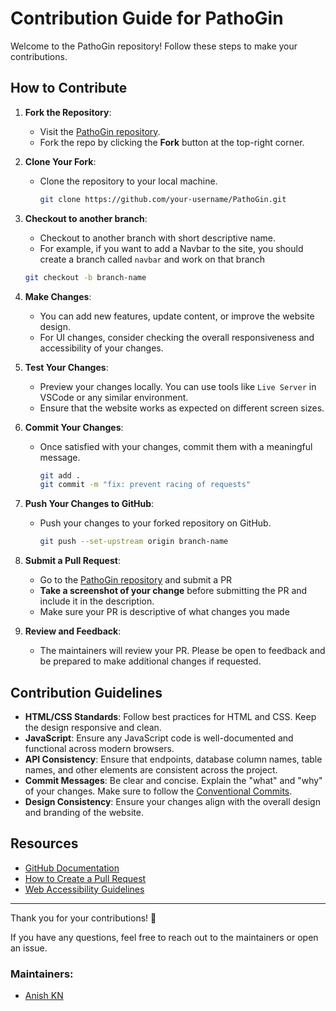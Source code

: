 # Contribution Guide for PathoGin

Welcome to the PathoGin repository! Follow these steps to make your contributions.

## How to Contribute

1. **Fork the Repository**:
   - Visit the [PathoGin repository](https://github.com/anishkn04/PathoGin).
   - Fork the repo by clicking the **Fork** button at the top-right corner.

2. **Clone Your Fork**:
   - Clone the repository to your local machine.
     ```bash
     git clone https://github.com/your-username/PathoGin.git
     ```

3. **Checkout to another branch**:
    - Checkout to another branch with short descriptive name.
    - For example, if you want to add a Navbar to the site, you should create a branch called `navbar` and work on that branch
    ```bash
    git checkout -b branch-name
    ```

5. **Make Changes**:
   - You can add new features, update content, or improve the website design.
   - For UI changes, consider checking the overall responsiveness and accessibility of your changes.

6. **Test Your Changes**:
   - Preview your changes locally. You can use tools like `Live Server` in VSCode or any similar environment.
   - Ensure that the website works as expected on different screen sizes.

7. **Commit Your Changes**:
   - Once satisfied with your changes, commit them with a meaningful message.
     ```bash
     git add .
     git commit -m "fix: prevent racing of requests"
     ```

8. **Push Your Changes to GitHub**:
   - Push your changes to your forked repository on GitHub.
     ```bash
     git push --set-upstream origin branch-name
     ```

9. **Submit a Pull Request**:
   - Go to the [PathoGin repository](https://github.com/anishkn04/PathoGin) and submit a PR
   - **Take a screenshot of your change** before submitting the PR and include it in the description.
   - Make sure your PR is descriptive of what changes you made

10. **Review and Feedback**:
    - The maintainers will review your PR. Please be open to feedback and be prepared to make additional changes if requested.


## Contribution Guidelines

- **HTML/CSS Standards**: Follow best practices for HTML and CSS. Keep the design responsive and clean.
- **JavaScript**: Ensure any JavaScript code is well-documented and functional across modern browsers.
- **API Consistency**: Ensure that endpoints, database column names, table names, and other elements are consistent across the project.
- **Commit Messages**: Be clear and concise. Explain the "what" and "why" of your changes. Make sure to follow the [Conventional Commits](https://www.conventionalcommits.org/en/v1.0.0/).
- **Design Consistency**: Ensure your changes align with the overall design and branding of the website.

## Resources

- [GitHub Documentation](https://docs.github.com/en)
- [How to Create a Pull Request](https://opensource.com/article/19/7/create-pull-request-github)
- [Web Accessibility Guidelines](https://www.w3.org/WAI/WCAG21/quickref/)

---

Thank you for your contributions! 🙌

If you have any questions, feel free to reach out to the maintainers or open an issue.

### Maintainers:
- [Anish KN](mailto:anishnep51@gmail.com)
